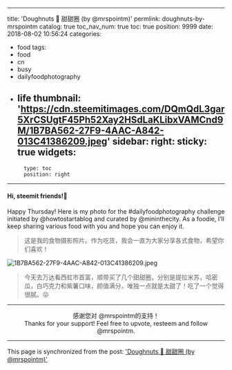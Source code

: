 
---
title: 'Doughnuts 🍩 甜甜圈 (by @mrspointm)'
permlink: doughnuts-by-mrspointm
catalog: true
toc_nav_num: true
toc: true
position: 9999
date: 2018-08-02 10:56:24
categories:
- food
tags:
- food
- cn
- busy
- dailyfoodphotography
- life
thumbnail: 'https://cdn.steemitimages.com/DQmQdL3gar5XrCSUgtF45Ph52Xay2HSdLaKLibxVAMCnd9M/1B7BA562-27F9-4AAC-A842-013C41386209.jpeg'
sidebar:
    right:
        sticky: true
widgets:
    -
        type: toc
        position: right
---


#### Hi, steemit friends!💙

Happy Thursday! Here is my photo for the #dailyfoodphotography challenge initiated by @howtostartablog and curated by @mininthecity. As a foodie, I’ll keep sharing various food with you and hope you can enjoy it.
>这是我的食物摄影照片。作为吃货，我会一直为大家分享各式食物，希望你们喜欢！

![1B7BA562-27F9-4AAC-A842-013C41386209.jpeg](https://cdn.steemitimages.com/DQmQdL3gar5XrCSUgtF45Ph52Xay2HSdLaKLibxVAMCnd9M/1B7BA562-27F9-4AAC-A842-013C41386209.jpeg)

>今天去万达看西虹市首富，顺带买了几个甜甜圈，分别是提拉米苏，哈密瓜，白巧克力和紫薯口味，颜值满分，唯独一点就是太甜了！吃了一个觉得很腻。😝

****
<center>感谢您对 @mrspointm的支持！</center>
<center>Thanks for your support! Feel free to upvote, resteem and follow @mrspointm.</center>

- - -

This page is synchronized from the post: ['Doughnuts 🍩 甜甜圈 (by @mrspointm)'](https://steemit.com/@mrspointm/doughnuts-by-mrspointm)
